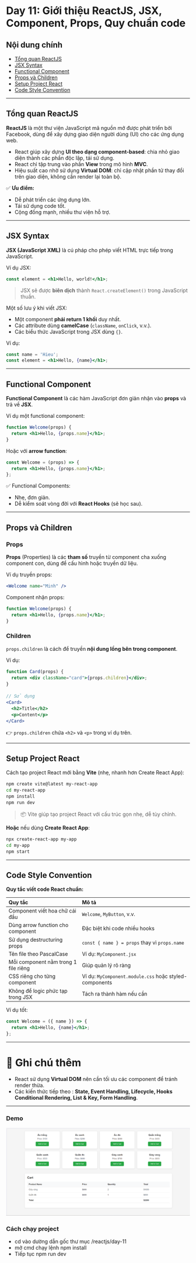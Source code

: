 # Day 11: Giới thiệu ReactJS, JSX, Component, Props, Quy chuẩn code

## Nội dung chính

- [Tổng quan ReactJS](#tổng-quan-reactjs)
- [JSX Syntax](#jsx-syntax)
- [Functional Component](#functional-component)
- [Props và Children](#props-và-children)
- [Setup Project React](#setup-project-react)
- [Code Style Convention](#code-style-convention)

---

## Tổng quan ReactJS

**ReactJS** là một thư viện JavaScript mã nguồn mở được phát triển bởi Facebook, dùng để xây dựng giao diện người dùng (UI) cho các ứng dụng web.

- React giúp xây dựng **UI theo dạng component-based**: chia nhỏ giao diện thành các phần độc lập, tái sử dụng.
- React chỉ tập trung vào phần **View** trong mô hình **MVC**.
- Hiệu suất cao nhờ sử dụng **Virtual DOM**: chỉ cập nhật phần tử thay đổi trên giao diện, không cần render lại toàn bộ.

✅ **Ưu điểm:**
- Dễ phát triển các ứng dụng lớn.
- Tái sử dụng code tốt.
- Cộng đồng mạnh, nhiều thư viện hỗ trợ.

---

## JSX Syntax

**JSX (JavaScript XML)** là cú pháp cho phép viết HTML trực tiếp trong JavaScript.

Ví dụ JSX:
```jsx
const element = <h1>Hello, world!</h1>;
```

> JSX sẽ được **biên dịch** thành `React.createElement()` trong JavaScript thuần.

Một số lưu ý khi viết JSX:
- Một component **phải return 1 khối** duy nhất.
- Các attribute dùng **camelCase** (`className`, `onClick`, v.v.).
- Các biểu thức JavaScript trong JSX dùng `{}`.

Ví dụ:
```jsx
const name = 'Hieu';
const element = <h1>Hello, {name}</h1>;
```

---

## Functional Component

**Functional Component** là các hàm JavaScript đơn giản nhận vào **props** và trả về **JSX**.

Ví dụ một functional component:
```jsx
function Welcome(props) {
  return <h1>Hello, {props.name}</h1>;
}
```

Hoặc với **arrow function**:
```jsx
const Welcome = (props) => {
  return <h1>Hello, {props.name}</h1>;
};
```

✅ Functional Components:
- Nhẹ, đơn giản.
- Dễ kiểm soát vòng đời với **React Hooks** (sẽ học sau).

---

## Props và Children

### Props
**Props** (Properties) là các **tham số** truyền từ component cha xuống component con, dùng để cấu hình hoặc truyền dữ liệu.

Ví dụ truyền props:
```jsx
<Welcome name="Minh" />
```

Component nhận props:
```jsx
function Welcome(props) {
  return <h1>Hello, {props.name}</h1>;
}
```

### Children
`props.children` là cách để truyền **nội dung lồng bên trong component**.

Ví dụ:
```jsx
function Card(props) {
  return <div className="card">{props.children}</div>;
}

// Sử dụng
<Card>
  <h2>Title</h2>
  <p>Content</p>
</Card>
```
👉 `props.children` chứa `<h2>` và `<p>` trong ví dụ trên.

---

## Setup Project React

Cách tạo project React mới bằng **Vite** (nhẹ, nhanh hơn Create React App):

```bash
npm create vite@latest my-react-app
cd my-react-app
npm install
npm run dev
```

> 📦 Vite giúp tạo project React với cấu trúc gọn nhẹ, dễ tùy chỉnh.

**Hoặc** nếu dùng **Create React App**:

```bash
npx create-react-app my-app
cd my-app
npm start
```

---

## Code Style Convention

**Quy tắc viết code React chuẩn:**

| Quy tắc | Mô tả |
|:--------|:------|
| Component viết hoa chữ cái đầu | `Welcome`, `MyButton`, v.v. |
| Dùng arrow function cho component | Đặc biệt khi code nhiều hooks |
| Sử dụng destructuring props | `const { name } = props` thay vì `props.name` |
| Tên file theo PascalCase | Ví dụ: `MyComponent.jsx` |
| Mỗi component nằm trong 1 file riêng | Giúp quản lý rõ ràng |
| CSS riêng cho từng component | Ví dụ: `MyComponent.module.css` hoặc styled-components |
| Không để logic phức tạp trong JSX | Tách ra thành hàm nếu cần |

Ví dụ tốt:
```jsx
const Welcome = ({ name }) => {
  return <h1>Hello, {name}</h1>;
};
```

---

# 📌 Ghi chú thêm
- React sử dụng **Virtual DOM** nên cần tối ưu các component để tránh render thừa.
- Các kiến thức tiếp theo : **State, Event Handling, Lifecycle, Hooks Conditional Rendering, List & Key, Form Handling**.

---

### Demo 
![alt text](./screenshoots/image.png)
### Cách chạy project
* cd vào dường dẫn gốc thư mục /reactjs/day-11
* mở cmd chạy lệnh npm install 
* Tiếp tục npm run dev
